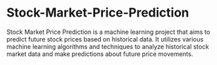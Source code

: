 # Stock-Market-Price-Prediction
Stock Market Price Prediction is a machine learning project that aims to predict future stock prices based on historical data. It utilizes various machine learning algorithms and techniques to analyze historical stock market data and make predictions about future price movements.
